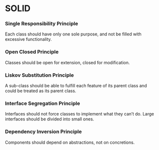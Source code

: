 # SOLID

### Single Responsibility Principle
Each class should have only one sole purpose, and not be filled with excessive functionality.

### Open Closed Principle
Classes should be open for extension, closed for modification.

### Liskov Substitution Principle
A sub-class should be able to fulfill each feature of its parent class and could be treated as its parent class.

### Interface Segregation Principle
Interfaces should not force classes to implement what they can’t do. 
Large interfaces should be divided into small ones.

### Dependency Inversion Principle
Components should depend on abstractions, not on concretions.

